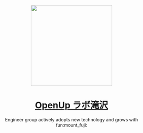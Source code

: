 <p align="center">
  <a href="https://openuplab-takizawa.jp/">
    <picture>
      <source media="(max-width: 600px)" srcset="https://github.com/OpenUp-LabTakizawa/.github/blob/main/images/wallpaper.jpg" height="128">
      <img src="https://github.com/OpenUp-LabTakizawa/.github/blob/main/images/wallpaper.jpg" height="256">
    </picture>
    <h1 align="center">OpenUp ラボ滝沢</h1>
  </a>
</p>

<p align="center">
Engineer group actively adopts new technology and grows with fun:mount_fuji:
</p>
